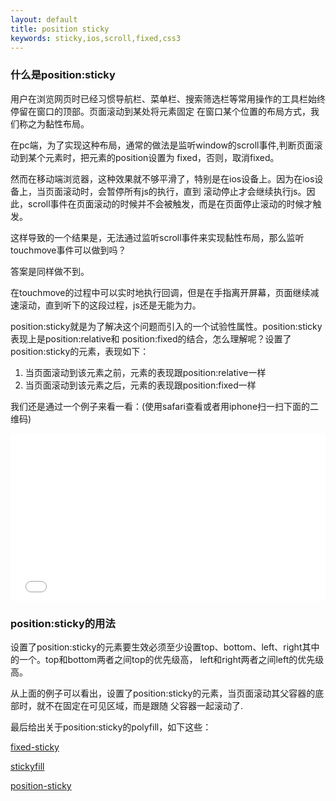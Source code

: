 ```yaml
---
layout: default
title: position sticky
keywords: sticky,ios,scroll,fixed,css3
---
```


### 什么是position:sticky

用户在浏览网页时已经习惯导航栏、菜单栏、搜索筛选栏等常用操作的工具栏始终停留在窗口的顶部。页面滚动到某处将元素固定
在窗口某个位置的布局方式，我们称之为黏性布局。

在pc端，为了实现这种布局，通常的做法是监听window的scroll事件,判断页面滚动到某个元素时，把元素的position设置为
fixed，否则，取消fixed。

然而在移动端浏览器，这种效果就不够平滑了，特别是在ios设备上。因为在ios设备上，当页面滚动时，会暂停所有js的执行，直到
滚动停止才会继续执行js。因此，scroll事件在页面滚动的时候并不会被触发，而是在页面停止滚动的时候才触发。

这样导致的一个结果是，无法通过监听scroll事件来实现黏性布局，那么监听touchmove事件可以做到吗？

答案是同样做不到。

在touchmove的过程中可以实时地执行回调，但是在手指离开屏幕，页面继续减速滚动，直到听下的这段过程，js还是无能为力。

position:sticky就是为了解决这个问题而引入的一个试验性属性。position:sticky表现上是position:relative和
position:fixed的结合，怎么理解呢？设置了position:sticky的元素，表现如下：

1. 当页面滚动到该元素之前，元素的表现跟position:relative一样
2. 当页面滚动到该元素之后，元素的表现跟position:fixed一样

我们还是通过一个例子来看一看：(使用safari查看或者用iphone扫一扫下面的二维码)



<iframe height='268' scrolling='no' src='//codepen.io/shelwinjue/embed/LGLgow/?height=268&theme-id=0&default-tab=result' frameborder='no' allowtransparency='true' allowfullscreen='true' style='width: 100%;'>See the Pen <a href='http://codepen.io/shelwinjue/pen/LGLgow/'>LGLgow</a> by shelwinjue (<a href='http://codepen.io/shelwinjue'>@shelwinjue</a>) on <a href='http://codepen.io'>CodePen</a>.
</iframe>

### position:sticky的用法

设置了position:sticky的元素要生效必须至少设置top、bottom、left、right其中的一个。top和bottom两者之间top的优先级高，
left和right两者之间left的优先级高。

从上面的例子可以看出，设置了position:sticky的元素，当页面滚动其父容器的底部时，就不在固定在可见区域，而是跟随
父容器一起滚动了.

最后给出关于position:sticky的polyfill，如下这些：

[fixed-sticky](https://github.com/filamentgroup/fixed-sticky)

[stickyfill](https://github.com/wilddeer/stickyfill)

[position-sticky](https://github.com/matthewp/position--sticky-)

